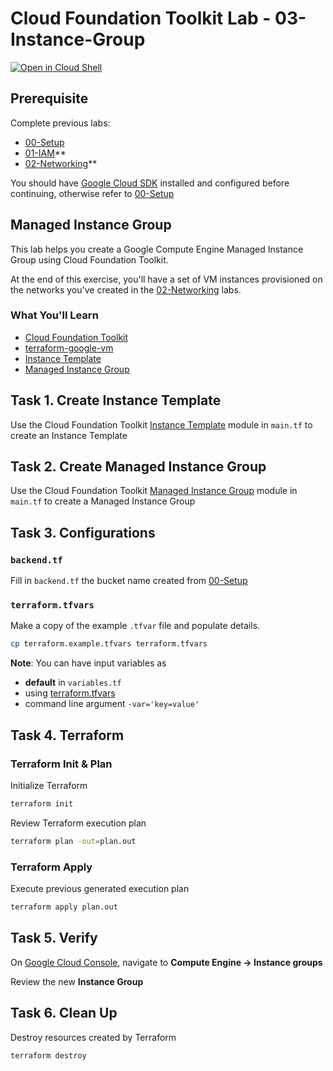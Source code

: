 
# Cloud Foundation Toolkit Lab - 03-Instance-Group
[![Open in Cloud Shell](https://gstatic.com/cloudssh/images/open-btn.svg)](https://ssh.cloud.google.com/cloudshell/editor?cloudshell_git_repo=https%3A%2F%2Fgithub.com%2Fterraform-google-modules%2Fcloud-foundation-training&cloudshell_git_branch=walkthroughs&cloudshell_open_in_editor=main.tf&cloudshell_tutorial=README.md&cloudshell_working_dir=03-Instance-Group)

## Prerequisite

Complete previous labs:

* [00-Setup](../00-Setup/README.md)
* [01-IAM](../01-IAM/README.md)**
* [02-Networking](../02-Networking/README.md)**

You should have [Google Cloud SDK](https://cloud.google.com/sdk/docs/downloads-interactive) installed and configured before continuing, otherwise refer to [00-Setup](../00-Setup/README.md)

## Managed Instance Group

This lab helps you create a Google Compute Engine Managed Instance Group using Cloud Foundation Toolkit.

At the end of this exercise, you'll have a set of VM instances provisioned on the networks you've created in the [02-Networking](../02-Networking/README.md) labs.

### What You'll Learn

* [Cloud Foundation Toolkit](https://cloud.google.com/foundation-toolkit/)
* [terraform-google-vm](https://github.com/terraform-google-modules/terraform-google-vm)
* [Instance Template](https://cloud.google.com/compute/docs/instance-templates/)
* [Managed Instance Group](https://cloud.google.com/compute/docs/instance-groups/)

## Task 1. Create Instance Template

Use the Cloud Foundation Toolkit [Instance Template](https://github.com/terraform-google-modules/terraform-google-vm/modules/instance_template) module in <walkthrough-editor-open-file filePath="main.tf">
`main.tf`</walkthrough-editor-open-file> to create an Instance Template

## Task 2. Create Managed Instance Group

Use the Cloud Foundation Toolkit [Managed Instance Group](https://github.com/terraform-google-modules/terraform-google-vm/modules/mig) module in <walkthrough-editor-open-file filePath="main.tf">
`main.tf`</walkthrough-editor-open-file> to create a Managed Instance Group

## Task 3. Configurations

### `backend.tf`

Fill in <walkthrough-editor-open-file filePath="backend.tf">
`backend.tf`</walkthrough-editor-open-file> the bucket name created from [00-Setup](../00-Setup/README.md)

### `terraform.tfvars`

Make a copy of the example `.tfvar` file and populate details.
```bash
cp terraform.example.tfvars terraform.tfvars
```

**Note**: You can have input variables as

* **default** in `variables.tf`
* using [terraform.tfvars](https://www.terraform.io/docs/configuration/variables.html#variable-definitions-tfvars-files)
* command line argument `-var='key=value'`

## Task 4. Terraform

### Terraform Init & Plan
Initialize Terraform
```bash
terraform init
```

Review Terraform execution plan
```bash
terraform plan -out=plan.out
```

### Terraform Apply

Execute previous generated execution plan

```bash
terraform apply plan.out
```

## Task 5. Verify

On [Google Cloud Console](https://console.cloud.google.com/), navigate to **Compute Engine -> Instance groups**

Review the new **Instance Group**

## Task 6. Clean Up

Destroy resources created by Terraform

```bash
terraform destroy
```
